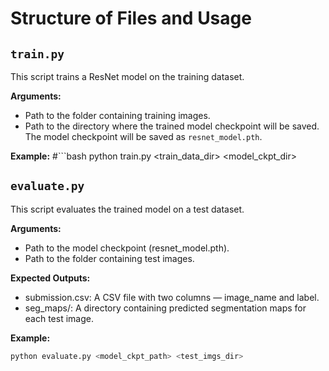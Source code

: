 # Structure of Files and Usage

## `train.py`
This script trains a ResNet model on the training dataset. 

**Arguments:**
- Path to the folder containing training images.
- Path to the directory where the trained model checkpoint will be saved. The model checkpoint will be saved as `resnet_model.pth`.

**Example:**
#```bash
python train.py <train_data_dir> <model_ckpt_dir>

## `evaluate.py`
This script evaluates the trained model on a test dataset.

**Arguments:**
- Path to the model checkpoint (resnet_model.pth).
- Path to the folder containing test images.

**Expected Outputs:**
- submission.csv: A CSV file with two columns — image_name and label.
- seg_maps/: A directory containing predicted segmentation maps for each test image.

**Example:**
```bash
python evaluate.py <model_ckpt_path> <test_imgs_dir>
